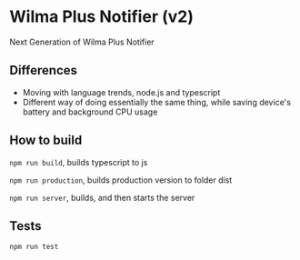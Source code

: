 # Wilma Plus Notifier (v2)
Next Generation of Wilma Plus Notifier

## Differences 

- Moving with language trends, node.js and typescript
- Different way of doing essentially the same thing, while saving device's battery and background CPU usage

## How to build
`npm run build`, builds typescript to js

`npm run production`, builds production version to folder dist

`npm run server`, builds, and then starts the server

## Tests
`npm run test`
